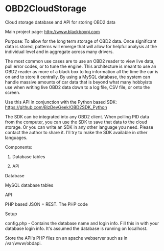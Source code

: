 OBD2CloudStorage
================

Cloud storage database and API for storing OBD2 data

Main project page: http://www.blackboxpi.com

Purpose: To allow for the long term storage of OBD2 data. Once significant data is stored, patterns will emerge that will allow for helpful analysis at the individual level and in aggregate across many drivers. 

The most common use cases are to use an OBD2 reader to view live data, pull error codes, or to tune the engine. This architecture is meant to use an OBD2 reader as more of a black box to log information all the time the car is on and to store it centrally. By using a MySQL database, the system can handle massive amounts of car data that is beyond what many hobbyists use when writing live OBD2 data down to a log file, CSV file, or onto the screen.  

Use this API in conjunction with the Python based SDK: https://github.com/BizDevGeek/OBD2SDK_Python

The SDK can be integrated into any OBD2 client. When polling PID data from the computer, you can use the SDK to save that data to the cloud storage. Or you can write an SDK in any other language you need. Please contact the author to share it. I'll try to make the SDK available in other languages. 

Components:

1) Database tables

2) API 

Database

MySQL database tables

API

PHP based JSON + REST. The PHP code

Setup

config.php - Contains the database name and login info. Fill this in with your database login info. It's assumed the database is running on localhost. 

Store the API's PHP files on an apache webserver such as in /var/www/obdapi. 
